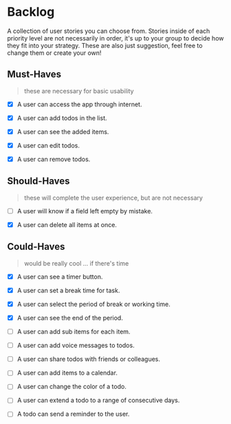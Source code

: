 # Backlog

A collection of user stories you can choose from.  Stories inside of each priority level are not necessarily in order, it's up to your group to decide how they fit into your strategy.  These are also just suggestion, feel free to change them or create your own!

## Must-Haves

> these are necessary for basic usability

- [X] A user can access the app through internet.
- [X] A user can add todos in the list.
- [X] A user can see the added items.
- [X] A user can edit todos.
- [X] A user can remove todos.


## Should-Haves

> these will complete the user experience, but are not necessary

- [ ] A user will know if a field left empty by mistake.
- [X] A user can delete all items at once.


## Could-Haves

> would be really cool ... if there's time

- [X] A user can see a timer button.
- [X] A user can set a break time for task.
- [X] A user can select the period of break or working time.
- [X] A user can see the end of the period.

- [ ] A user can add sub items for each item.
- [ ] A user can add voice messages to todos.
- [ ] A user can share todos with friends or colleagues.
- [ ] A user can add items to a calendar.
- [ ] A user can change the color of a todo.
- [ ] A user can extend a todo to a range of consecutive days.
- [ ] A todo can send a reminder to the user.